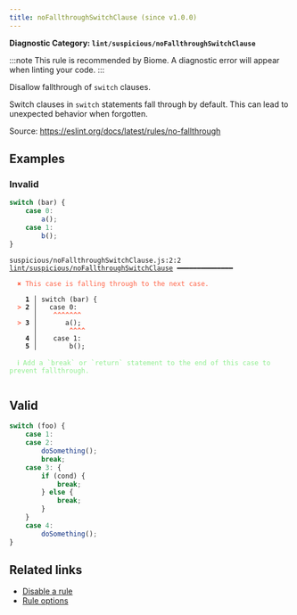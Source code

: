 ```yaml
---
title: noFallthroughSwitchClause (since v1.0.0)
---
```


**Diagnostic Category: `lint/suspicious/noFallthroughSwitchClause`**

:::note
This rule is recommended by Biome. A diagnostic error will appear when linting your code.
:::

Disallow fallthrough of `switch` clauses.

Switch clauses in `switch` statements fall through by default.
This can lead to unexpected behavior when forgotten.

Source: https://eslint.org/docs/latest/rules/no-fallthrough

## Examples

### Invalid

```jsx
switch (bar) {
	case 0:
		a();
	case 1:
		b();
}
```

<pre class="language-text"><code class="language-text">suspicious/noFallthroughSwitchClause.js:2:2 <a href="https://biomejs.dev/linter/rules/no-fallthrough-switch-clause">lint/suspicious/noFallthroughSwitchClause</a> ━━━━━━━━━━━━━━

<strong><span style="color: Tomato;">  </span></strong><strong><span style="color: Tomato;">✖</span></strong> <span style="color: Tomato;">This case is falling through to the next case.</span>
  
    <strong>1 │ </strong>switch (bar) {
<strong><span style="color: Tomato;">  </span></strong><strong><span style="color: Tomato;">&gt;</span></strong> <strong>2 │ </strong>	case 0:
   <strong>   │ </strong>	<strong><span style="color: Tomato;">^</span></strong><strong><span style="color: Tomato;">^</span></strong><strong><span style="color: Tomato;">^</span></strong><strong><span style="color: Tomato;">^</span></strong><strong><span style="color: Tomato;">^</span></strong><strong><span style="color: Tomato;">^</span></strong><strong><span style="color: Tomato;">^</span></strong>
<strong><span style="color: Tomato;">  </span></strong><strong><span style="color: Tomato;">&gt;</span></strong> <strong>3 │ </strong>		a();
   <strong>   │ </strong>		<strong><span style="color: Tomato;">^</span></strong><strong><span style="color: Tomato;">^</span></strong><strong><span style="color: Tomato;">^</span></strong><strong><span style="color: Tomato;">^</span></strong>
    <strong>4 │ </strong>	case 1:
    <strong>5 │ </strong>		b();
  
<strong><span style="color: lightgreen;">  </span></strong><strong><span style="color: lightgreen;">ℹ</span></strong> <span style="color: lightgreen;">Add a `break` or `return` statement to the end of this case to prevent fallthrough.</span>
  
</code></pre>

## Valid

```jsx
switch (foo) {
	case 1:
    case 2:
		doSomething();
		break;
    case 3: {
        if (cond) {
            break;
        } else {
            break;
        }
    }
	case 4:
		doSomething();
}
```

## Related links

- [Disable a rule](/linter/#disable-a-lint-rule)
- [Rule options](/linter/#rule-options)
